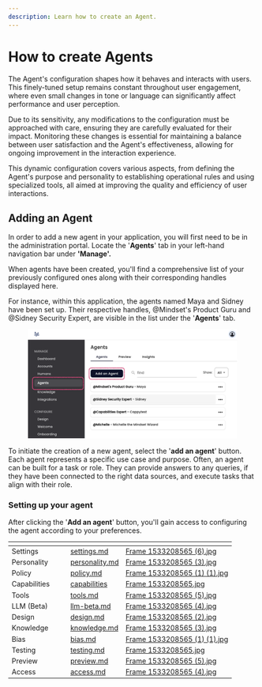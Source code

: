 ```yaml
---
description: Learn how to create an Agent.
---
```


# How to create Agents

The Agent's configuration shapes how it behaves and interacts with users. This finely-tuned setup remains constant throughout user engagement, where even small changes in tone or language can significantly affect performance and user perception.

Due to its sensitivity, any modifications to the configuration must be approached with care, ensuring they are carefully evaluated for their impact. Monitoring these changes is essential for maintaining a balance between user satisfaction and the Agent's effectiveness, allowing for ongoing improvement in the interaction experience.&#x20;

This dynamic configuration covers various aspects, from defining the Agent's purpose and personality to establishing operational rules and using specialized tools, all aimed at improving the quality and efficiency of user interactions.

## **Adding an Agent**

In order to add a new agent in your application, you will first need to be in the administration portal. Locate the '**Agents**' tab in your left-hand navigation bar under **'Manage'.**&#x20;

When agents have been created, you'll find a comprehensive list of your previously configured ones along with their corresponding handles displayed here.

For instance, within this application, the agents named Maya and Sidney have been set up. Their respective handles, @Mindset's Product Guru and @Sidney Security Expert, are visible in the list under the '**Agents**' tab.

<figure><img src="../../../../.gitbook/assets/Screenshot 2024-08-15 at 15.29.39.png" alt=""><figcaption></figcaption></figure>

To initiate the creation of a new agent, select the '**add an agent**' button. Each agent represents a specific use case and purpose. Often, an agent can be built for a task or role. They can provide answers to any queries, if they have been connected to the right data sources, and execute tasks that align with their role.

### Setting up your agent

After clicking the '**Add an agent**' button, you'll gain access to configuring the agent according to your preferences.

<table data-view="cards"><thead><tr><th></th><th></th><th></th><th data-hidden data-card-target data-type="content-ref"></th><th data-hidden data-card-cover data-type="files"></th></tr></thead><tbody><tr><td>Settings</td><td></td><td></td><td><a href="settings.md">settings.md</a></td><td><a href="../../../../.gitbook/assets/Frame 1533208565 (6).jpg">Frame 1533208565 (6).jpg</a></td></tr><tr><td>Personality</td><td></td><td></td><td><a href="personality.md">personality.md</a></td><td><a href="../../../../.gitbook/assets/Frame 1533208565 (3).jpg">Frame 1533208565 (3).jpg</a></td></tr><tr><td>Policy</td><td></td><td></td><td><a href="policy.md">policy.md</a></td><td><a href="../../../../.gitbook/assets/Frame 1533208565 (1) (1).jpg">Frame 1533208565 (1) (1).jpg</a></td></tr><tr><td>Capabilities</td><td></td><td></td><td><a href="capabilities/">capabilities</a></td><td><a href="../../../../.gitbook/assets/Frame 1533208565.jpg">Frame 1533208565.jpg</a></td></tr><tr><td>Tools</td><td></td><td></td><td><a href="tools.md">tools.md</a></td><td><a href="../../../../.gitbook/assets/Frame 1533208565 (5).jpg">Frame 1533208565 (5).jpg</a></td></tr><tr><td>LLM (Beta)</td><td></td><td></td><td><a href="llm-beta.md">llm-beta.md</a></td><td><a href="../../../../.gitbook/assets/Frame 1533208565 (4).jpg">Frame 1533208565 (4).jpg</a></td></tr><tr><td>Design</td><td></td><td></td><td><a href="design.md">design.md</a></td><td><a href="../../../../.gitbook/assets/Frame 1533208565 (2).jpg">Frame 1533208565 (2).jpg</a></td></tr><tr><td>Knowledge</td><td></td><td></td><td><a href="knowledge.md">knowledge.md</a></td><td><a href="../../../../.gitbook/assets/Frame 1533208565 (3).jpg">Frame 1533208565 (3).jpg</a></td></tr><tr><td>Bias</td><td></td><td></td><td><a href="bias.md">bias.md</a></td><td><a href="../../../../.gitbook/assets/Frame 1533208565 (1) (1).jpg">Frame 1533208565 (1) (1).jpg</a></td></tr><tr><td>Testing</td><td></td><td></td><td><a href="testing.md">testing.md</a></td><td><a href="../../../../.gitbook/assets/Frame 1533208565.jpg">Frame 1533208565.jpg</a></td></tr><tr><td>Preview</td><td></td><td></td><td><a href="preview.md">preview.md</a></td><td><a href="../../../../.gitbook/assets/Frame 1533208565 (5).jpg">Frame 1533208565 (5).jpg</a></td></tr><tr><td>Access</td><td></td><td></td><td><a href="access.md">access.md</a></td><td><a href="../../../../.gitbook/assets/Frame 1533208565 (4).jpg">Frame 1533208565 (4).jpg</a></td></tr></tbody></table>

